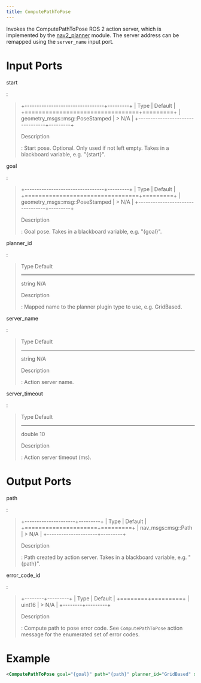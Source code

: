 ```yaml
---
title: ComputePathToPose
---
```


Invokes the ComputePathToPose ROS 2 action server, which is implemented by the [nav2_planner](https://github.com/ros-planning/navigation2/tree/main/nav2_planner) module. The server address can be remapped using the `server_name` input port.

# Input Ports

start

:   

> +---------------------------------+---------+
> | Type                            | Default |
> +=================================+=========+
> | geometry_msgs::msg::PoseStamped | > N/A   |
> +---------------------------------+---------+
>
> Description
>
> :   Start pose. Optional. Only used if not left empty. Takes in a blackboard variable, e.g. \"{start}\".

goal

:   

> +---------------------------------+---------+
> | Type                            | Default |
> +=================================+=========+
> | geometry_msgs::msg::PoseStamped | > N/A   |
> +---------------------------------+---------+
>
> Description
>
> :   Goal pose. Takes in a blackboard variable, e.g. \"{goal}\".

planner_id

:   

>   Type     Default
>   -------- ---------
>   string   N/A
>
> Description
>
> :   Mapped name to the planner plugin type to use, e.g. GridBased.

server_name

:   

>   Type     Default
>   -------- ---------
>   string   N/A
>
> Description
>
> :   Action server name.

server_timeout

:   

>   Type     Default
>   -------- ---------
>   double   10
>
> Description
>
> :   Action server timeout (ms).

# Output Ports

path

:   

> +---------------------+---------+
> | Type                | Default |
> +=====================+=========+
> | nav_msgs::msg::Path | > N/A   |
> +---------------------+---------+
>
> Description
>
> :   Path created by action server. Takes in a blackboard variable, e.g. \"{path}\".

error_code_id

:   

> +--------+---------+
> | Type   | Default |
> +========+=========+
> | uint16 | > N/A   |
> +--------+---------+
>
> Description
>
> :   Compute path to pose error code. See `ComputePathToPose` action message for the enumerated set of error codes.

# Example

``` xml
<ComputePathToPose goal="{goal}" path="{path}" planner_id="GridBased" server_name="ComputePathToPose" server_timeout="10" error_code_id="{compute_path_error_code}"/>
```
